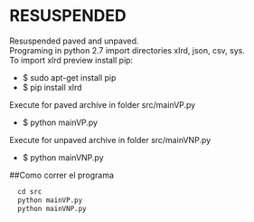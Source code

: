 # RESUSPENDED
Resuspended paved and unpaved. </br>
Programing in python 2.7 import directories xlrd, json, csv, sys. </br>
To import xlrd preview install pip: 
<ul>
<li>$ sudo apt-get install pip 
<li>$ pip install xlrd
</ul>

Execute for paved archive in folder src/mainVP.py 
<ul>
<li>$ python mainVP.py
</ul>

Execute for unpaved archive in folder src/mainVNP.py 
<ul>
<li>$ python mainVNP.py
</ul>


##Como correr el programa

```python
  cd src
  python mainVP.py 
  python mainVNP.py
```



